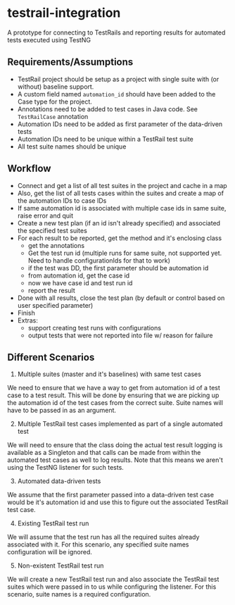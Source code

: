 testrail-integration
====================

A prototype for connecting to TestRails and reporting results for automated tests executed using TestNG

Requirements/Assumptions
---------------------------------

* TestRail project should be setup as a project with single suite with (or without) baseline support.
* A custom field named `automation_id` should have been added to the Case type for the project.
* Annotations need to be added to test cases in Java code. See `TestRailCase` annotation
* Automation IDs need to be added as first parameter of the data-driven tests
* Automation IDs need to be unique within a TestRail test suite
* All test suite names should be unique

Workflow
--------

- Connect and get a list of all test suites in the project and cache in a map
- Also, get the list of all tests cases within the suites and create a map of the automation IDs to case IDs
- If same automation id is associated with multiple case ids in same suite, raise error and quit
- Create a new test plan (if an id isn't already specified) and associated the specified test suites
- For each result to be reported, get the method and it's enclosing class
	- get the annotations
	- Get the test run id
		(multiple runs for same suite, not supported yet. Need to handle configurationIds for that to work)
	- if the test was DD, the first parameter should be automation id
	- from automation id, get the case id
	- now we have case id and test run id
	- report the result
- Done with all results, close the test plan (by default or control based on user specified parameter)
- Finish
- Extras:
	- support creating test runs with configurations
	- output tests that were not reported into file w/ reason for failure

Different Scenarios
-------------------

1. Multiple suites (master and it's baselines) with same test cases

  We need to ensure that we have a way to get from automation id of a test case to a test result. This will be
  done by ensuring that we are picking up the automation id of the test cases from the correct suite. Suite names
  will have to be passed in as an argument.

2. Multiple TestRail test cases implemented as part of a single automated test

  We will need to ensure that the class doing the actual test result logging is available as a Singleton and that
  calls can be made from within the automated test cases as well to log results. Note that this means we aren't using
  the TestNG listener for such tests.

3. Automated data-driven tests

  We assume that the first parameter passed into a data-driven test case would be it's automation id and use this
  to figure out the associated TestRail test case.

4. Existing TestRail test run

  We will assume that the test run has all the required suites already associated with it. For this scenario,
  any specified suite names configuration will be ignored.

5. Non-existent TestRail test run

  We will create a new TestRail test run and also associate the TestRail test suites which were passed in to us
  while configuring the listener. For this scenario, suite names is a required configuration.